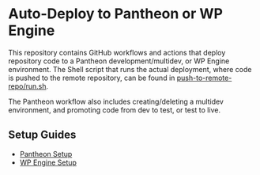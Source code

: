 # Auto-Deploy to Pantheon or WP Engine

This repository contains GitHub workflows and actions that deploy repository code to a Pantheon development/multidev, or WP Engine environment. The Shell script that runs the actual deployment, where code is pushed to the remote repository, can be found in [push-to-remote-repo/run.sh](./push-to-remote-repo/run.sh).

The Pantheon workflow also includes creating/deleting a multidev environment, and promoting code from dev to test, or test to live.

## Setup Guides

- [Pantheon Setup](./PANTHEON_SETUP.md)
- [WP Engine Setup](./WPENGINE_SETUP.md)